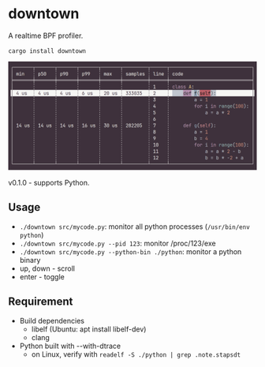 # downtown

A realtime BPF profiler.

```
cargo install downtown
```

![](./screenshot.png)

v0.1.0 - supports Python.

## Usage
- `./downtown src/mycode.py`: monitor all python processes (`/usr/bin/env python`)
- `./downtown src/mycode.py --pid 123`: monitor /proc/123/exe
- `./downtown src/mycode.py --python-bin ./python`: monitor a python binary
- up, down - scroll
- enter - toggle

## Requirement
- Build dependencies  
    - libelf (Ubuntu: apt install libelf-dev)
    - clang
- Python built with --with-dtrace
    - on Linux, verify with `readelf -S ./python | grep .note.stapsdt`
